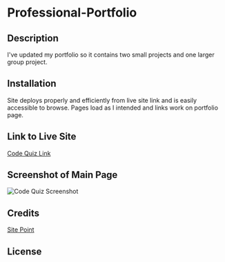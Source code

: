 # Professional-Portfolio

## Description

I've updated my portfolio so it contains two small projects and one larger group project.

## Installation

Site deploys properly and efficiently from live site link and is easily accessible to browse. Pages load as I intended and links work on portfolio page.

## Link to Live Site

[Code Quiz Link](https://mkokich.github.io/Code-Quiz/)

## Screenshot of Main Page

![Code Quiz Screenshot](https://user-images.githubusercontent.com/75143471/107662497-5beb4800-6c58-11eb-99ca-b2af8f863291.png)

## Credits

[Site Point](https://www.sitepoint.com/simple-javascript-quiz/)

## License